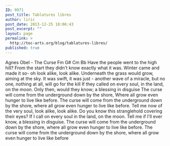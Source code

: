 ```yaml
---
ID: 9971
post_title: Tablatures libres
author: liric
post_date: 2013-12-25 18:06:43
post_excerpt: ""
layout: page
permalink: >
  http://toc-arts.org/blog/tablatures-libres/
published: true
---
```

Agnes Obel - The Curse Fm G# Cm Bb Have the people went to the high hill? From the start they didn't know exactly what it was. Winter came and made it so- oh look alike, look alike. Underneath the grass would grow, aiming at the sky. It was swift, it was just - another wave of a miracle, but no one, nothing at all, will go for the kill If they called on every soul, in the land, on the moon. Only then, would they know; a blessing in disguise The curse will come from the underground down by the shore, Where all grow even hunger to live like before. The curse will come from the underground down by the shore, where all grow even hunger to live like before. Tell me now of the very soul, look alike, look alike. Do you know this stranglehold covering their eyes? If I call on every soul in the land, on the moon. Tell me if I'll ever know, a blessing in disguise. The curse will come from the underground down by the shore, where all grow even hunger to live like before. The curse will come from the underground down by the shore, where all grow even hunger to live like before